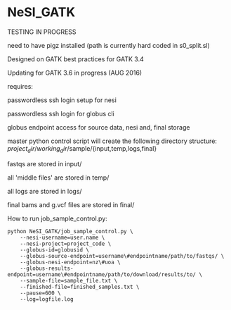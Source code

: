 # NeSI_GATK

TESTING IN PROGRESS

need to have pigz installed (path is currently hard coded in s0_split.sl)


Designed on GATK best practices for GATK 3.4

Updating for GATK 3.6 in progress (AUG 2016)


requires:

passwordless ssh login setup for nesi

passwordless ssh login for globus cli

globus endpoint access for source data, nesi and, final storage 


master python control script will create the following directory structure:
$project_dir/working_dir/$sample/{input,temp,logs,final}

fastqs are stored in input/

all 'middle files' are stored in temp/

all logs are stored in logs/

final bams and g.vcf files are stored in final/


How to run job_sample_control.py:

```
python NeSI_GATK/job_sample_control.py \
    --nesi-username=user.name \
    --nesi-project=project_code \
    --globus-id=globusid \
    --globus-source-endpoint=username\#endpointname/path/to/fastqs/ \
    --globus-nesi-endpoint=nz\#uoa \
    --globus-results-endpoint=username\#endpointname/path/to/download/results/to/ \
    --sample-file=sample_file.txt \
    --finished-file=finished_samples.txt \
    --pause=600 \
    --log=logfile.log
```
